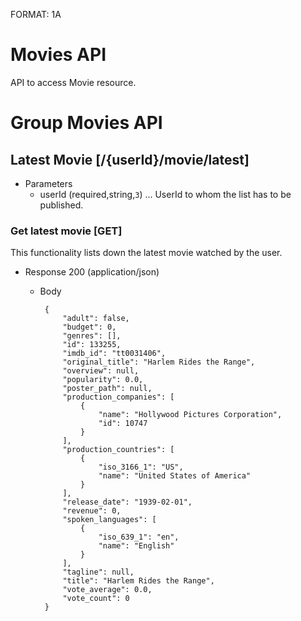 FORMAT: 1A

# Movies API
API to access Movie resource.

# Group Movies API


##  Latest Movie [/{userId}/movie/latest]
+ Parameters
    + userId (required,string,`3`) ... UserId to whom the list has to be published.

### Get latest movie [GET]
This functionality lists down the latest movie watched by the user.

+ Response 200 (application/json)
    +  Body
    
            {
                "adult": false,
                "budget": 0,
                "genres": [],
                "id": 133255,
                "imdb_id": "tt0031406",
                "original_title": "Harlem Rides the Range",
                "overview": null,
                "popularity": 0.0,
                "poster_path": null,
                "production_companies": [
                    {
                        "name": "Hollywood Pictures Corporation",
                        "id": 10747
                    }
                ],
                "production_countries": [
                    {
                        "iso_3166_1": "US",
                        "name": "United States of America"
                    }
                ],
                "release_date": "1939-02-01",
                "revenue": 0,
                "spoken_languages": [
                    {
                        "iso_639_1": "en",
                        "name": "English"
                    }
                ],
                "tagline": null,
                "title": "Harlem Rides the Range",
                "vote_average": 0.0,
                "vote_count": 0
            }
